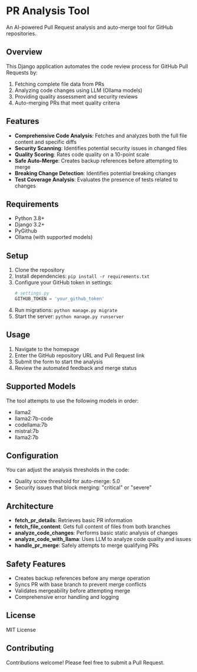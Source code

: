 # PR Analysis Tool

An AI-powered Pull Request analysis and auto-merge tool for GitHub repositories.

## Overview

This Django application automates the code review process for GitHub Pull Requests by:

1. Fetching complete file data from PRs
2. Analyzing code changes using LLM (Ollama models)
3. Providing quality assessment and security reviews
4. Auto-merging PRs that meet quality criteria

## Features

- **Comprehensive Code Analysis**: Fetches and analyzes both the full file content and specific diffs
- **Security Scanning**: Identifies potential security issues in changed files
- **Quality Scoring**: Rates code quality on a 10-point scale
- **Safe Auto-Merge**: Creates backup references before attempting to merge
- **Breaking Change Detection**: Identifies potential breaking changes
- **Test Coverage Analysis**: Evaluates the presence of tests related to changes

## Requirements

- Python 3.8+
- Django 3.2+
- PyGithub
- Ollama (with supported models)

## Setup

1. Clone the repository
2. Install dependencies: `pip install -r requirements.txt`
3. Configure your GitHub token in settings:
   ```python
   # settings.py
   GITHUB_TOKEN = 'your_github_token'
   ```
4. Run migrations: `python manage.py migrate`
5. Start the server: `python manage.py runserver`

## Usage

1. Navigate to the homepage
2. Enter the GitHub repository URL and Pull Request link
3. Submit the form to start the analysis
4. Review the automated feedback and merge status

## Supported Models

The tool attempts to use the following models in order:
- llama2
- llama2:7b-code
- codellama:7b
- mistral:7b
- llama2:7b

## Configuration

You can adjust the analysis thresholds in the code:
- Quality score threshold for auto-merge: 5.0
- Security issues that block merging: "critical" or "severe"

## Architecture

- **fetch_pr_details**: Retrieves basic PR information
- **fetch_file_content**: Gets full content of files from both branches
- **analyze_code_changes**: Performs basic static analysis of changes
- **analyze_code_with_llama**: Uses LLM to analyze code quality and issues
- **handle_pr_merge**: Safely attempts to merge qualifying PRs

## Safety Features

- Creates backup references before any merge operation
- Syncs PR with base branch to prevent merge conflicts
- Validates mergeability before attempting merge
- Comprehensive error handling and logging

## License

MIT License

## Contributing

Contributions welcome! Please feel free to submit a Pull Request.
